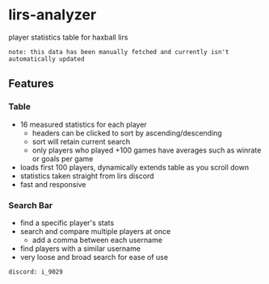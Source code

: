 # lirs-analyzer
player statistics table for haxball lirs

`note: this data has been manually fetched and currently isn't automatically updated`
## Features

### Table
  - 16 measured statistics for each player
    - headers can be clicked to sort by ascending/descending
    - sort will retain current search
    - only players who played +100 games have averages such as winrate or goals per game
  - loads first 100 players, dynamically extends table as you scroll down
  - statistics taken straight from lirs discord
  - fast and responsive

### Search Bar
  - find a specific player's stats
  - search and compare multiple players at once
    - add a comma between each username
  - find players with a similar username
  - very loose and broad search for ease of use

`discord: i_9029`

